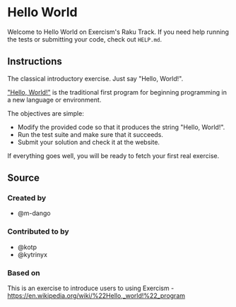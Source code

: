 # Hello World

Welcome to Hello World on Exercism's Raku Track.
If you need help running the tests or submitting your code, check out `HELP.md`.

## Instructions

The classical introductory exercise.
Just say "Hello, World!".

["Hello, World!"][hello-world] is the traditional first program for beginning programming in a new language or environment.

The objectives are simple:

- Modify the provided code so that it produces the string "Hello, World!".
- Run the test suite and make sure that it succeeds.
- Submit your solution and check it at the website.

If everything goes well, you will be ready to fetch your first real exercise.

[hello-world]: https://en.wikipedia.org/wiki/%22Hello,_world!%22_program

## Source

### Created by

- @m-dango

### Contributed to by

- @kotp
- @kytrinyx

### Based on

This is an exercise to introduce users to using Exercism - https://en.wikipedia.org/wiki/%22Hello,_world!%22_program